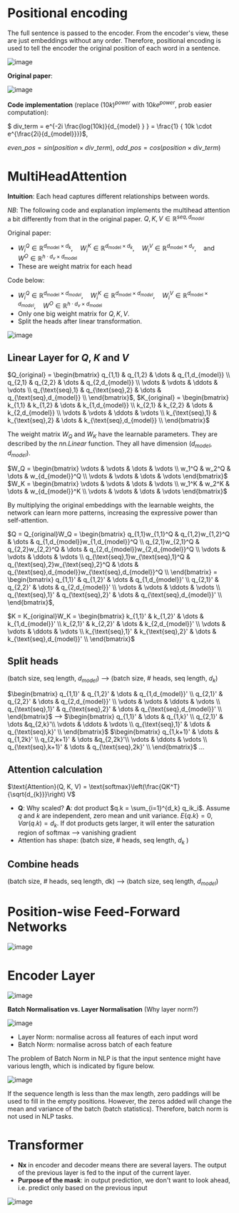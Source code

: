 # Positional encoding
The full sentence is passed to the encoder. From the encoder's view, these are just embeddings without any order. Therefore, positional encoding is used to tell the encoder the original position of each word in a sentence.

![image](https://github.com/guyuxuan9/Transformer-from-scratch/assets/58468284/c218d9f1-49b3-4ad2-ba0a-2b4fe1625503)


**Original paper**:

![image](https://github.com/guyuxuan9/Transformer-from-scratch/assets/58468284/53fd61b6-a49f-424c-a0cb-9f8b5e738f23)

**Code implementation** (replace $(10k)^{power}$ with $10k e^{power}$, prob easier computation):


$ div\_term = e^{-2i \frac{log(10k)}{d_{model} } } = \frac{1} { 10k \cdot e^{\frac{2i}{d_{model}}}}$,

$even\_pos = sin(position \times div\_term)$, $odd\_pos = cos(position \times div\_term)$

# MultiHeadAttention
**Intuition**: Each head captures different relationships between words.

_NB_: The following code and explanation implements the multihead attention a bit differently from that in the original paper. $Q,K,V \in \mathbb{R}^{seq, d_{model}}$

Original paper:
-  $W_i^Q \in \mathbb{R}^{d_{\text{model}} \times d_k}, \quad W_i^K \in \mathbb{R}^{d_{\text{model}} \times d_k}, \quad W_i^V \in \mathbb{R}^{d_{\text{model}} \times d_v}, \quad \text{and} \quad W^O \in \mathbb{R}^{h \cdot d_v \times d_{\text{model}}}$
- These are weight matrix for each head

Code below:
- $W_i^Q \in \mathbb{R}^{d_{\text{model}} \times d_{model} }, \quad W_i^K \in \mathbb{R}^{d_{\text{model}} \times d_{model} }, \quad W_i^V \in \mathbb{R}^{d_{\text{model}} \times d_{model} }, \quad W^O \in \mathbb{R}^{h \cdot d_v \times d_{\text{model}}}$
- Only one big weight matrix for $Q,K,V$.
- Split the heads after linear transformation.

![image](https://github.com/guyuxuan9/UROP_robotic_arm/assets/58468284/5e12311f-dee3-4d09-9dce-90e81c93458c)

## Linear Layer for $Q$, $K$ and $V$

$Q_{original} = \begin{bmatrix}
    q_{1,1} & q_{1,2} & \dots & q_{1,d_{model}} \\
    q_{2,1} & q_{2,2} & \dots & q_{2,d_{model}} \\
    \vdots & \vdots & \ddots & \vdots \\
    q_{\text{seq},1} & q_{\text{seq},2} & \dots & q_{\text{seq},d_{model}} \\
\end{bmatrix}$,    $K_{original} = \begin{bmatrix}
    k_{1,1} & k_{1,2} & \dots & k_{1,d_{model}} \\
    k_{2,1} & k_{2,2} & \dots & k_{2,d_{model}} \\
    \vdots & \vdots & \ddots & \vdots \\
    k_{\text{seq},1} & k_{\text{seq},2} & \dots & k_{\text{seq},d_{model}} \\
\end{bmatrix}$

The weight matrix $W_Q$ and $W_K$ have the learnable parameters. They are described by the _nn.Linear_ function. They all have dimension ($d_{model}, d_{model}$).

$W_Q = \begin{bmatrix}
\vdots & \vdots & \dots & \vdots \\
w_1^Q & w_2^Q & \dots & w_{d_{model}}^Q \\
\vdots & \vdots & \dots & \vdots
\end{bmatrix}$ $W_K = \begin{bmatrix}
\vdots & \vdots & \dots & \vdots \\
w_1^K & w_2^K & \dots & w_{d_{model}}^K \\
\vdots & \vdots & \dots & \vdots
\end{bmatrix}$

By multiplying the original embeddings with the learnable weights, the network can learn more patterns, increasing the expressive power than self-attention.

$Q = Q_{original}W_Q = \begin{bmatrix}
    q_{1,1}w_{1,1}^Q & q_{1,2}w_{1,2}^Q & \dots & q_{1,d_{model}}w_{1,d_{model}}^Q \\
    q_{2,1}w_{2,1}^Q & q_{2,2}w_{2,2}^Q & \dots & q_{2,d_{model}}w_{2,d_{model}}^Q \\
    \vdots & \vdots & \ddots & \vdots \\
    q_{\text{seq},1}w_{\text{seq},1}^Q & q_{\text{seq},2}w_{\text{seq},2}^Q & \dots & q_{\text{seq},d_{model}}w_{\text{seq},d_{model}}^Q \\
\end{bmatrix} = \begin{bmatrix}
    q_{1,1}' & q_{1,2}' & \dots & q_{1,d_{model}}' \\
    q_{2,1}' & q_{2,2}' & \dots & q_{2,d_{model}}' \\
    \vdots & \vdots & \ddots & \vdots \\
    q_{\text{seq},1}' & q_{\text{seq},2}' & \dots & q_{\text{seq},d_{model}}' \\
\end{bmatrix}$,

$K = K_{original}W_K = \begin{bmatrix}
    k_{1,1}' & k_{1,2}' & \dots & k_{1,d_{model}}' \\
    k_{2,1}' & k_{2,2}' & \dots & k_{2,d_{model}}' \\
    \vdots & \vdots & \ddots & \vdots \\
    k_{\text{seq},1}' & k_{\text{seq},2}' & \dots & k_{\text{seq},d_{model}}' \\
\end{bmatrix}$

## Split heads
(batch size, seq length, $d_{model}$) --> (batch size, # heads, seq length, $d_k$)

$\begin{bmatrix}
    q_{1,1}' & q_{1,2}' & \dots & q_{1,d_{model}}' \\
    q_{2,1}' & q_{2,2}' & \dots & q_{2,d_{model}}' \\
    \vdots & \vdots & \ddots & \vdots \\
    q_{\text{seq},1}' & q_{\text{seq},2}' & \dots & q_{\text{seq},d_{model}}' \\
\end{bmatrix}$ --> $\begin{bmatrix}
    q_{1,1}' & \dots & q_{1,k}'  \\
    q_{2,1}' & \dots &q_{2,k}'\\
    \vdots & \ddots & \vdots   \\
    q_{\text{seq},1}' & \dots & q_{\text{seq},k}' \\
\end{bmatrix}$ $\begin{bmatrix}
    q_{1,k+1}' & \dots & q_{1,2k}'  \\
    q_{2,k+1}' & \dots &q_{2,2k}'\\
    \vdots & \ddots & \vdots   \\
    q_{\text{seq},k+1}' & \dots & q_{\text{seq},2k}' \\
\end{bmatrix}$ ...

## Attention calculation

$\text{Attention}(Q, K, V) = \text{softmax}\left(\frac{QK^T}{\sqrt{d_{k}}}\right) V$
- **Q**: Why scaled? **A**: dot product $q.k = \sum_{i=1}^{d_k} q_ik_i$. Assume $q$ and $k$ are independent, zero mean and unit variance. $E\{q.k\} = 0$, $Var(q.k) = d_k$. If dot products gets larger, it will enter the saturation region of softmax --> vanishing gradient
- Attention has shape: (batch size, # heads, seq length,  $d_k$ )

## Combine heads
(batch size, # heads, seq length,  dk) --> (batch size, seq length, $d_{model}$)

# Position-wise Feed-Forward Networks
![image](https://github.com/guyuxuan9/UROP_robotic_arm/assets/58468284/4c2f54fb-27d0-4e19-a99f-0562123240d7)

# Encoder Layer

![image](https://github.com/guyuxuan9/Transformer-from-scratch/assets/58468284/28b7d53f-2d51-40db-9853-76a6ce400e7b)

**Batch Normalisation vs. Layer Normalisation** (Why layer norm?)

![image](https://github.com/guyuxuan9/Transformer-from-scratch/assets/58468284/5099cb58-16cf-48dd-be40-b79fc263c56e)

- Layer Norm: normalise across all features of each input word
- Batch Norm: normalise across batch of each feature

The problem of Batch Norm in NLP is that the input sentence might have various length, which is indicated by figure below.

![image](https://github.com/guyuxuan9/Transformer-from-scratch/assets/58468284/c6cd143c-bede-4a43-8c1a-0fb7781cf86b)

If the sequence length is less than the max length, zero paddings will be used to fill in the empty positions. However, the zeros added will change the mean and variance of the batch (batch statistics). Therefore, batch norm is not used in NLP tasks.

# Transformer
- **Nx** in encoder and decoder means there are several layers. The output of the previous layer is fed to the input of the current layer.
- **Purpose of the mask**: in output prediction, we don't want to look ahead, i.e. predict only based on the previous input

![image](https://github.com/guyuxuan9/Transformer-from-scratch/assets/58468284/20259fc2-ccf9-4104-bda0-5be29a9a96e3)

